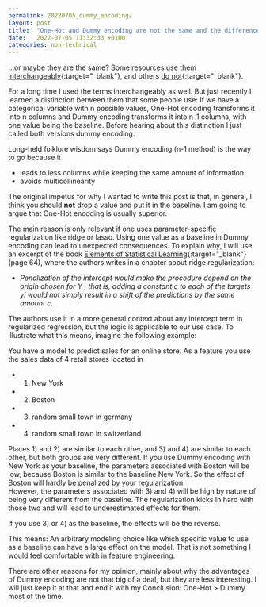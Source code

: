 ```yaml
---
permalink: 20220705_dummy_encoding/
layout: post
title:  "One-Hot and Dummy encoding are not the same and the difference is important (sometimes)"
date:   2022-07-05 11:32:33 +0100
categories: non-technical
---
```


...or maybe they are the same? Some resources use them [interchangeably](https://scikit-learn.org/stable/modules/generated/sklearn.preprocessing.OneHotEncoder.html){:target="_blank"}, and others [do not](https://www.amazon.com/dp/1491953241){:target="_blank"}.<br>

For a long time I used the terms interchangeably as well. But just recently I learned a distinction between them that some people use: If we have a categorical variable with n possible values, One-Hot encoding transforms it into n columns and Dummy encoding transforms it into n-1 columns, with one value being the baseline. Before hearing about this distinction I just called both versions dummy encoding.

Long-held folklore wisdom says Dummy encoding (n-1  method) is the way to go because it

- leads to less columns while keeping the same amount of information
- avoids multicollinearity

The original impetus for why I wanted to write this post is that, in general,  I think you should **not** drop a value and put it in the baseline. I am going to argue that One-Hot encoding is usually superior.<br>

The main reason is only relevant if one uses parameter-specific regularization like ridge or lasso.
Using one value as a baseline in Dummy encoding can lead to unexpected consequences. To explain why, I will use an excerpt of the book [Elements of Statistical Learning](https://hastie.su.domains/Papers/ESLII.pdf){:target="_blank"} (page 64), where the authors writes in a chapter about ridge regularization:

* _Penalization of the intercept would make the procedure depend on the origin chosen for Y ; that is, adding a constant c to each of the targets yi would not simply result in a shift of the predictions by the same amount c._

The authors use it in a more general context about any intercept term in regularized regression, but the logic is applicable to our use case. To illustrate what this means, imagine the following example:

You have a model to predict sales for an online store. As a feature you use the sales data of 4 retail stores located in

* 1) New York
* 2) Boston
* 3) random small town in germany
* 4) random small town in switzerland

Places 1) and 2) are similar to each other, and 3) and 4) are similar to each other, but both groups are very different. If you use Dummy encoding with New York as your baseline, the parameters associated with Boston will be low, because Boston is similar to the baseline New York. So the effect of Boston will hardly be penalized by your regularization.<br> 
However, the parameters associated with 3) and 4) will be high by nature of being very different from the baseline. The regularization kicks in hard with those two and will lead to underestimated effects for them.<br>

If you use 3) or 4) as the baseline, the effects will be the reverse.

This means: An arbitrary modeling choice like which specific value to use as a baseline can have a large effect on the model. That is not something I would feel comfortable with in feature engineering.

There are other reasons for my opinion, mainly about why the advantages of Dummy encoding are not that big of a deal, but they are less interesting. I will just keep it at that and end it with my Conclusion: One-Hot > Dummy most of the time.